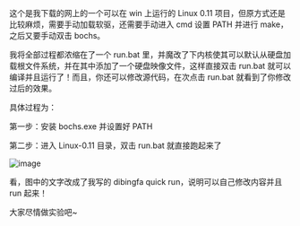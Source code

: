 这个是我下载的网上的一个可以在 win 上运行的 Linux 0.11 项目，但原方式还是比较麻烦，需要手动加载软驱，还需要手动进入 cmd 设置 PATH 并进行 make，之后又要手动双击 bochs。

我将全部过程都浓缩在了一个 run.bat 里，并魔改了下内核使其可以默认从硬盘加载根文件系统，并在其中添加了一个硬盘映像文件，这样直接双击 run.bat 就可以编译并且运行了！而且，你还可以修改源代码，在次点击 run.bat 就看到了你修改过后的效果。

具体过程为：

第一步：安装 bochs.exe 并设置好 PATH

第二步：进入 Linux-0.11 目录，双击 run.bat 就直接跑起来了

![image](https://user-images.githubusercontent.com/25787738/141492974-5584f999-bb6d-422f-ab31-7690b678a235.png)

看，图中的文字改成了我写的 dibingfa quick run，说明可以自己修改内容并且 run 起来！

大家尽情做实验吧~
